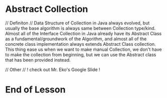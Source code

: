 # Abstract Collection

// Definiton //
Data Structure of Collection in Java always evolved, but usually the base algorithm is always same between Collection type/kind.
Almost all of the Interface Collection in Java already have its Abstract Class as a fundamental/groundwork of the Algorithm, and almost all of the concrete class implementation always extends Abstract Class collection. 
This thing ease us when we want to make manual Collection, we don't have to make the collection from beginning, but we can use the Abstract class that has been provided instead.

// Other //
! check out Mr. Eko's Google Slide !

# End of Lesson